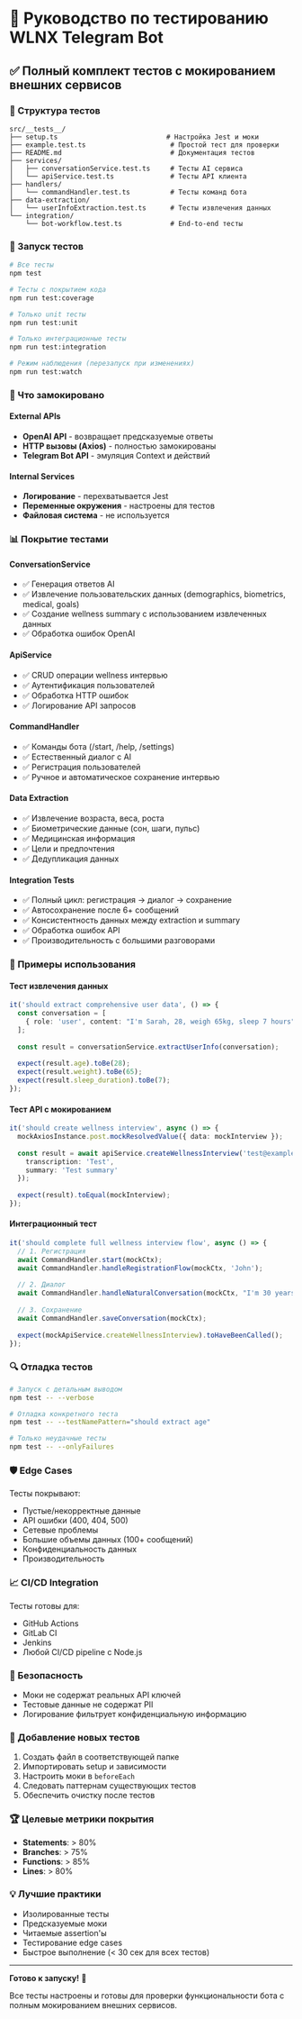 # 🧪 Руководство по тестированию WLNX Telegram Bot

## ✅ Полный комплект тестов с мокированием внешних сервисов

### 📁 Структура тестов

```
src/__tests__/
├── setup.ts                           # Настройка Jest и моки
├── example.test.ts                     # Простой тест для проверки
├── README.md                           # Документация тестов
├── services/
│   ├── conversationService.test.ts     # Тесты AI сервиса
│   └── apiService.test.ts              # Тесты API клиента
├── handlers/
│   └── commandHandler.test.ts          # Тесты команд бота
├── data-extraction/
│   └── userInfoExtraction.test.ts      # Тесты извлечения данных
└── integration/
    └── bot-workflow.test.ts            # End-to-end тесты
```

### 🚀 Запуск тестов

```bash
# Все тесты
npm test

# Тесты с покрытием кода
npm run test:coverage

# Только unit тесты
npm run test:unit

# Только интеграционные тесты
npm run test:integration

# Режим наблюдения (перезапуск при изменениях)
npm run test:watch
```

### 🔧 Что замокировано

#### External APIs
- **OpenAI API** - возвращает предсказуемые ответы
- **HTTP вызовы (Axios)** - полностью замокированы
- **Telegram Bot API** - эмуляция Context и действий

#### Internal Services
- **Логирование** - перехватывается Jest
- **Переменные окружения** - настроены для тестов
- **Файловая система** - не используется

### 📊 Покрытие тестами

#### ConversationService
- ✅ Генерация ответов AI
- ✅ Извлечение пользовательских данных (demographics, biometrics, medical, goals)
- ✅ Создание wellness summary с использованием извлеченных данных
- ✅ Обработка ошибок OpenAI

#### ApiService
- ✅ CRUD операции wellness интервью
- ✅ Аутентификация пользователей
- ✅ Обработка HTTP ошибок
- ✅ Логирование API запросов

#### CommandHandler
- ✅ Команды бота (/start, /help, /settings)
- ✅ Естественный диалог с AI
- ✅ Регистрация пользователей
- ✅ Ручное и автоматическое сохранение интервью

#### Data Extraction
- ✅ Извлечение возраста, веса, роста
- ✅ Биометрические данные (сон, шаги, пульс)
- ✅ Медицинская информация
- ✅ Цели и предпочтения
- ✅ Дедупликация данных

#### Integration Tests
- ✅ Полный цикл: регистрация → диалог → сохранение
- ✅ Автосохранение после 6+ сообщений
- ✅ Консистентность данных между extraction и summary
- ✅ Обработка ошибок API
- ✅ Производительность с большими разговорами

### 🎯 Примеры использования

#### Тест извлечения данных
```typescript
it('should extract comprehensive user data', () => {
  const conversation = [
    { role: 'user', content: "I'm Sarah, 28, weigh 65kg, sleep 7 hours" }
  ];
  
  const result = conversationService.extractUserInfo(conversation);
  
  expect(result.age).toBe(28);
  expect(result.weight).toBe(65);
  expect(result.sleep_duration).toBe(7);
});
```

#### Тест API с мокированием
```typescript
it('should create wellness interview', async () => {
  mockAxiosInstance.post.mockResolvedValue({ data: mockInterview });
  
  const result = await apiService.createWellnessInterview('test@example.com', {
    transcription: 'Test',
    summary: 'Test summary'
  });
  
  expect(result).toEqual(mockInterview);
});
```

#### Интеграционный тест
```typescript
it('should complete full wellness interview flow', async () => {
  // 1. Регистрация
  await CommandHandler.start(mockCtx);
  await CommandHandler.handleRegistrationFlow(mockCtx, 'John');
  
  // 2. Диалог
  await CommandHandler.handleNaturalConversation(mockCtx, "I'm 30 years old");
  
  // 3. Сохранение
  await CommandHandler.saveConversation(mockCtx);
  
  expect(mockApiService.createWellnessInterview).toHaveBeenCalled();
});
```

### 🔍 Отладка тестов

```bash
# Запуск с детальным выводом
npm test -- --verbose

# Отладка конкретного теста
npm test -- --testNamePattern="should extract age"

# Только неудачные тесты
npm test -- --onlyFailures
```

### 🛡️ Edge Cases

Тесты покрывают:
- Пустые/некорректные данные
- API ошибки (400, 404, 500)
- Сетевые проблемы
- Большие объемы данных (100+ сообщений)
- Конфиденциальность данных
- Производительность

### 📈 CI/CD Integration

Тесты готовы для:
- GitHub Actions
- GitLab CI
- Jenkins
- Любой CI/CD pipeline с Node.js

### 🔐 Безопасность

- Моки не содержат реальных API ключей
- Тестовые данные не содержат PII
- Логирование фильтрует конфиденциальную информацию

### 📝 Добавление новых тестов

1. Создать файл в соответствующей папке
2. Импортировать setup и зависимости
3. Настроить моки в `beforeEach`
4. Следовать паттернам существующих тестов
5. Обеспечить очистку после тестов

### 🏆 Целевые метрики покрытия

- **Statements**: > 80%
- **Branches**: > 75% 
- **Functions**: > 85%
- **Lines**: > 80%

### 💡 Лучшие практики

- Изолированные тесты
- Предсказуемые моки
- Читаемые assertion'ы
- Тестирование edge cases
- Быстрое выполнение (< 30 сек для всех тестов)

---

**Готово к запуску!** 🚀

Все тесты настроены и готовы для проверки функциональности бота с полным мокированием внешних сервисов.
